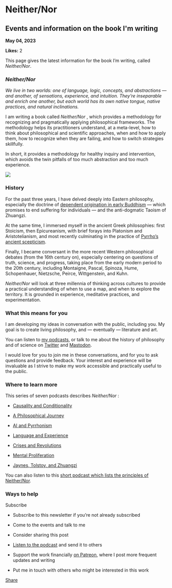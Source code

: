 # Neither/Nor

## Events and information on the book I'm writing

**May 04, 2023**

**Likes:** 2

This page gives the latest information for the book I’m writing, called _Neither/Nor_.

###  _Neither/Nor_

 _We live in two worlds: one of language, logic, concepts, and abstractions — and another, of sensations, experience, and intuition. They’re inseparable and enrich one another, but each world has its own native tongue, native practices, and natural inclinations._

I am writing a book called _Neither/Nor_ , which provides a methodology for recognizing and pragmatically applying philosophical frameworks. The methodology helps its practitioners understand, at a meta-level, how to think about philosophical and scientific approaches, when and how to apply them, how to recognize when they are failing, and how to switch strategies skillfully.

In short, it provides a methodology for healthy inquiry and intervention, which avoids the twin pitfalls of too much abstraction and too much experience.

[![](https://substackcdn.com/image/fetch/w_1456,c_limit,f_auto,q_auto:good,fl_progressive:steep/https%3A%2F%2Fsubstack-post-media.s3.amazonaws.com%2Fpublic%2Fimages%2Fed9ba862-ac74-4c64-b8ed-445e65b3279f_2048x1365.jpeg)](https://substackcdn.com/image/fetch/f_auto,q_auto:good,fl_progressive:steep/https%3A%2F%2Fsubstack-post-media.s3.amazonaws.com%2Fpublic%2Fimages%2Fed9ba862-ac74-4c64-b8ed-445e65b3279f_2048x1365.jpeg)

### History

For the past three years, I have delved deeply into Eastern philosophy, especially the doctrine of [dependent origination in early Buddhism](https://clerestory.netlify.app/do/?utm_source=substack&utm_medium=email&utm_campaign=20230504) — which promises to end suffering for individuals — and the anti-dogmatic Taoism of Zhuangzi.

At the same time, I immersed myself in the ancient Greek philosophies: first Stoicism, then Epicureanism, with brief forays into Platonism and Aristotelianism, and most recently culminating in the practice of [Pyrrho’s ancient scepticism](https://pod.fo/e/16b474).

Finally, I became conversant in the more recent Western philosophical debates (from the 16th century on), especially centering on questions of truth, science, and progress, taking place from the early modern period to the 20th century, including Montaigne, Pascal, Spinoza, Hume, Schopenhauer, Nietzsche, Peirce, Wittgenstein, and Kuhn.

 _Neither/Nor_ will look at three millennia of thinking across cultures to provide a practical understanding of when to use a map, and when to explore the territory. It is grounded in experience, meditative practices, and experimentation.

### What this means for you

I am developing my ideas in conversation with the public, including you. My goal is to create living philosophy, and — eventually — literature and art.

You can listen to [my podcasts](https://anchor.fm/bkam), or talk to me about the history of philosophy and of science on [Twitter](https://twitter.com/bryankam) and [Mastodon](http://writing.exchange/@bryankam).

I would love for you to join me in these conversations, and for you to ask questions and provide feedback. Your interest and experience will be invaluable as I strive to make my work accessible and practically useful to the public.

### Where to learn more

This series of seven podcasts describes _Neither/Nor_ :

  * [Causality and Conditionality](https://pod.fo/e/15cef4)

  * [A Philosophical Journey](https://pod.fo/e/1692de)

  * [AI and Pyrrhonism](https://pod.fo/e/16b474)

  * [Language and Experience](https://pod.fo/e/16f7ac)

  * [Crises and Revolutions](https://pod.fo/e/171350)

  * [Mental Proliferation](https://pod.fo/e/181509)

  * [Jaynes, Tolstoy, and Zhuangzi](https://pod.fo/e/21903c)




You can also listen to this [short podcast which lists the principles of Neither/Nor](https://pod.fo/e/1fb5e1).

### Ways to help

Subscribe

  * Subscribe to this newsletter if you’re not already subscribed

  * Come to the events and talk to me

  * Consider sharing this post

  * [Listen to the podcast](https://bryankam.com/podcast) and send it to others

  * Support the work financially [on Patreon](https://patreon.com/bryankam), where I post more frequent updates and writing

  * Put me in touch with others who might be interested in this work




[Share](https://www.bryankam.com/p/neithernor?utm_source=substack&utm_medium=email&utm_content=share&action=share)

### 
